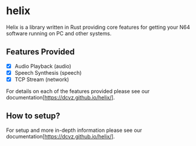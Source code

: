 # helix

Helix is a library written in Rust providing core features for getting your N64 software running on PC and other systems.

## Features Provided

- [x] Audio Playback (audio)
- [x] Speech Synthesis (speech)
- [x] TCP Stream (network)

For details on each of the features provided please see our documentation[https://dcvz.github.io/helix/].

## How to setup?

For setup and more in-depth information please see our documentation[https://dcvz.github.io/helix/].
